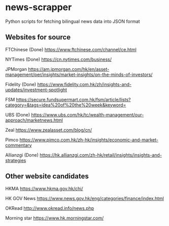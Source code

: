 # news-scrapper
Python scripts for fetching bilingual news data into JSON format

## Websites for source
FTChinese (Done)
https://www.ftchinese.com/channel/ce.html

NYTimes (Done)
https://cn.nytimes.com/business/

JPMorgan
https://am.jpmorgan.com/hk/en/asset-management/per/insights/market-insights/on-the-minds-of-investors/

Fidelity (Done)
https://www.fidelity.com.hk/zh/insights-and-updates/investment-spotlight

FSM
https://secure.fundsupermart.com.hk/fsm/article/lists?category=&tags=idea%20of%20the%20week&keyword=

UBS (Done)
https://www.ubs.com/hk/tc/wealth-management/our-approach/marketnews.html

Zeal
https://www.zealasset.com/blog/cn/

Pimco
https://www.pimco.com.hk/zh-hk/insights/economic-and-market-commentary

Allianzgi (Done)
https://hk.allianzgi.com/zh-hk/retail/insights/insights-and-strategies

## Other website candidates
HKMA
https://www.hkma.gov.hk/chi/

HK GOV News
https://www.news.gov.hk/eng/categories/finance/index.html 

OKRead
http://www.okread.info/news.php

Morning star
https://www.hk.morningstar.com/

